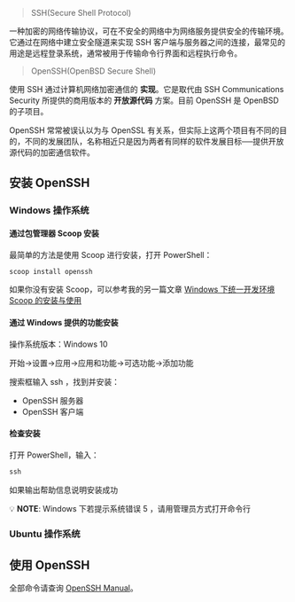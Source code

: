 
> SSH(Secure Shell Protocol)

一种加密的网络传输协议，可在不安全的网络中为网络服务提供安全的传输环境。它通过在网络中建立安全隧道来实现 SSH 客户端与服务器之间的连接，最常见的用途是远程登录系统，通常被用于传输命令行界面和远程执行命令。

> OpenSSH(OpenBSD Secure Shell)

使用 SSH 通过计算机网络加密通信的 **实现**。它是取代由 SSH Communications Security 所提供的商用版本的 **开放源代码** 方案。目前 OpenSSH 是 OpenBSD 的子项目。

OpenSSH 常常被误认以为与 OpenSSL 有关系，但实际上这两个项目有不同的目的，不同的发展团队，名称相近只是因为两者有同样的软件发展目标──提供开放源代码的加密通信软件。

## 安装 OpenSSH

### Windows 操作系统

#### 通过包管理器 Scoop 安装

最简单的方法是使用 Scoop 进行安装，打开 PowerShell：

```Powershell
scoop install openssh
```

如果你没有安装 Scoop，可以参考我的另一篇文章 [Windows 下统一开发环境 Scoop 的安装与使用](/post/scoop)

#### 通过 Windows 提供的功能安装

操作系统版本：Windows 10

开始->设置->应用->应用和功能->可选功能->添加功能

搜索框输入 ssh ，找到并安装：

- OpenSSH 服务器
- OpenSSH 客户端

#### 检查安装

打开 PowerShell，输入：

```powershell
ssh
```

如果输出帮助信息说明安装成功

💡 **NOTE**: Windows 下若提示系统错误 5 ，请用管理员方式打开命令行

### Ubuntu 操作系统

## 使用 OpenSSH

全部命令请查询 [OpenSSH Manual](https://www.openssh.com/manual.html)。